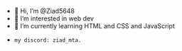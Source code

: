 - 👋 Hi, I’m @Ziad5648
- 👀 I’m interested in web dev
- 🌱 I’m currently learning HTML and CSS and JavaScript
-     my discord: ziad_mta.
